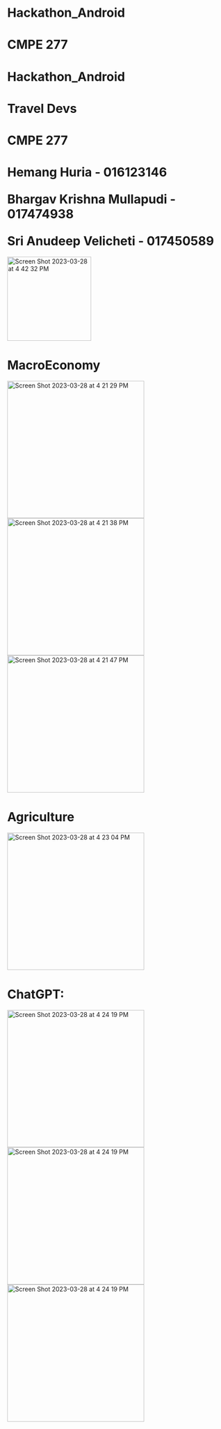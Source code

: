 # Hackathon_Android

# CMPE 277

# Hackathon_Android
# Travel Devs
# CMPE 277
<h1><body>Hemang Huria -  016123146</body>
<p><body>Bhargav Krishna Mullapudi - 017474938
 </body></p>
<body> Sri Anudeep Velicheti  -  017450589
</body></h1>
<img width="193" alt="Screen Shot 2023-03-28 at 4 42 32 PM" src="https://github.com/AnudeepVelicheti/CMPE-277Hackathon/blob/main/images/pic3.jpg">

# MacroEconomy
<img width="315" alt="Screen Shot 2023-03-28 at 4 21 29 PM" src="https://github.com/AnudeepVelicheti/CMPE-277Hackathon/blob/main/images/pic2.jpg">
<img width="315" alt="Screen Shot 2023-03-28 at 4 21 38 PM" src="https://github.com/AnudeepVelicheti/CMPE-277Hackathon/blob/main/images/pic4.jpg">
<img width="315" alt="Screen Shot 2023-03-28 at 4 21 47 PM" src="https://github.com/AnudeepVelicheti/CMPE-277Hackathon/blob/main/images/pic5.jpg">


# Agriculture
<img width="315" alt="Screen Shot 2023-03-28 at 4 23 04 PM" src="https://github.com/AnudeepVelicheti/CMPE-277Hackathon/blob/main/images/pic10.jpg">

# ChatGPT:
<img width="315" alt="Screen Shot 2023-03-28 at 4 24 19 PM" src="https://github.com/AnudeepVelicheti/CMPE-277Hackathon/blob/main/images/pic7.jpg">

<img width="315" alt="Screen Shot 2023-03-28 at 4 24 19 PM" src="https://github.com/AnudeepVelicheti/CMPE-277Hackathon/blob/main/images/pic8.jpg">

<img width="315" alt="Screen Shot 2023-03-28 at 4 24 19 PM" src="https://github.com/AnudeepVelicheti/CMPE-277Hackathon/blob/main/images/pic9.jpg">

